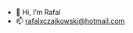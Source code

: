 - 👋 Hi, I’m Rafal
- 📫 rafalxczajkowski@hotmail.com

<!---
xrttrx/xrttrx is a ✨ special ✨ repository because its `README.md` (this file) appears on your GitHub profile.
You can click the Preview link to take a look at your changes.
--->
